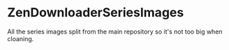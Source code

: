 # ZenDownloaderSeriesImages
All the series images split from the main repository so it's not too big when cloaning.
